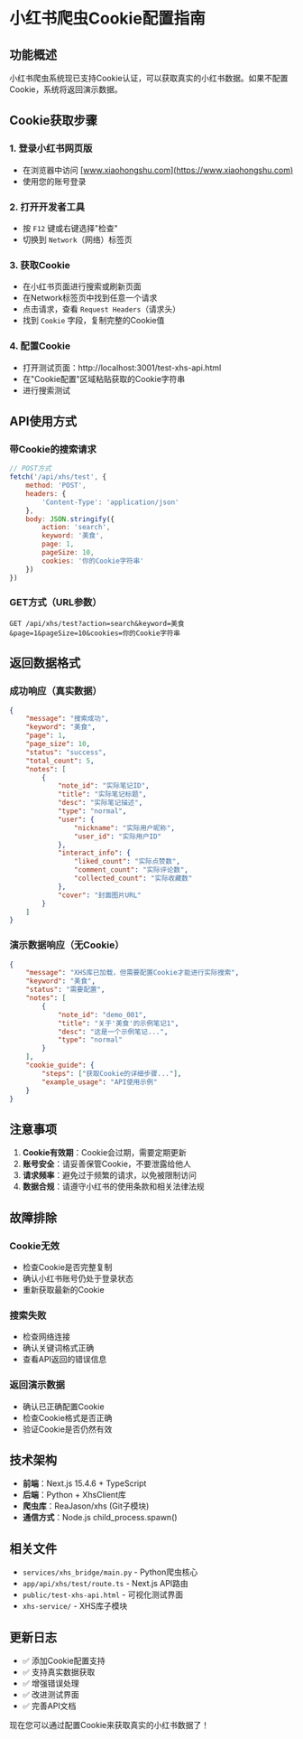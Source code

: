 # 小红书爬虫Cookie配置指南

## 功能概述

小红书爬虫系统现已支持Cookie认证，可以获取真实的小红书数据。如果不配置Cookie，系统将返回演示数据。

## Cookie获取步骤

### 1. 登录小红书网页版
- 在浏览器中访问 [www.xiaohongshu.com](https://www.xiaohongshu.com)
- 使用您的账号登录

### 2. 打开开发者工具
- 按 `F12` 键或右键选择"检查"
- 切换到 `Network`（网络）标签页

### 3. 获取Cookie
- 在小红书页面进行搜索或刷新页面
- 在Network标签页中找到任意一个请求
- 点击请求，查看 `Request Headers`（请求头）
- 找到 `Cookie` 字段，复制完整的Cookie值

### 4. 配置Cookie
- 打开测试页面：http://localhost:3001/test-xhs-api.html
- 在"Cookie配置"区域粘贴获取的Cookie字符串
- 进行搜索测试

## API使用方式

### 带Cookie的搜索请求

```javascript
// POST方式
fetch('/api/xhs/test', {
    method: 'POST',
    headers: {
        'Content-Type': 'application/json'
    },
    body: JSON.stringify({
        action: 'search',
        keyword: '美食',
        page: 1,
        pageSize: 10,
        cookies: '你的Cookie字符串'
    })
})
```

### GET方式（URL参数）

```
GET /api/xhs/test?action=search&keyword=美食&page=1&pageSize=10&cookies=你的Cookie字符串
```

## 返回数据格式

### 成功响应（真实数据）
```json
{
    "message": "搜索成功",
    "keyword": "美食",
    "page": 1,
    "page_size": 10,
    "status": "success",
    "total_count": 5,
    "notes": [
        {
            "note_id": "实际笔记ID",
            "title": "实际笔记标题",
            "desc": "实际笔记描述",
            "type": "normal",
            "user": {
                "nickname": "实际用户昵称",
                "user_id": "实际用户ID"
            },
            "interact_info": {
                "liked_count": "实际点赞数",
                "comment_count": "实际评论数",
                "collected_count": "实际收藏数"
            },
            "cover": "封面图片URL"
        }
    ]
}
```

### 演示数据响应（无Cookie）
```json
{
    "message": "XHS库已加载，但需要配置Cookie才能进行实际搜索",
    "keyword": "美食",
    "status": "需要配置",
    "notes": [
        {
            "note_id": "demo_001",
            "title": "关于'美食'的示例笔记1",
            "desc": "这是一个示例笔记...",
            "type": "normal"
        }
    ],
    "cookie_guide": {
        "steps": ["获取Cookie的详细步骤..."],
        "example_usage": "API使用示例"
    }
}
```

## 注意事项

1. **Cookie有效期**：Cookie会过期，需要定期更新
2. **账号安全**：请妥善保管Cookie，不要泄露给他人
3. **请求频率**：避免过于频繁的请求，以免被限制访问
4. **数据合规**：请遵守小红书的使用条款和相关法律法规

## 故障排除

### Cookie无效
- 检查Cookie是否完整复制
- 确认小红书账号仍处于登录状态
- 重新获取最新的Cookie

### 搜索失败
- 检查网络连接
- 确认关键词格式正确
- 查看API返回的错误信息

### 返回演示数据
- 确认已正确配置Cookie
- 检查Cookie格式是否正确
- 验证Cookie是否仍然有效

## 技术架构

- **前端**：Next.js 15.4.6 + TypeScript
- **后端**：Python + XhsClient库
- **爬虫库**：ReaJason/xhs (Git子模块)
- **通信方式**：Node.js child_process.spawn()

## 相关文件

- `services/xhs_bridge/main.py` - Python爬虫核心
- `app/api/xhs/test/route.ts` - Next.js API路由
- `public/test-xhs-api.html` - 可视化测试界面
- `xhs-service/` - XHS库子模块

## 更新日志

- ✅ 添加Cookie配置支持
- ✅ 支持真实数据获取
- ✅ 增强错误处理
- ✅ 改进测试界面
- ✅ 完善API文档

现在您可以通过配置Cookie来获取真实的小红书数据了！